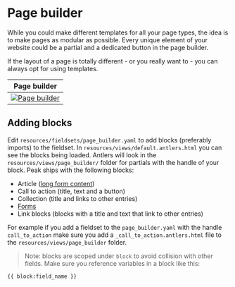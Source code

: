 # Page builder

While you could make different templates for all your page types, the idea is to make pages as modular as possible. Every unique element of your website could be a partial and a dedicated button in the page builder.

If the layout of a page is totally different - or you really want to - you can always opt for using templates.

| Page builder |
|---|
| [![Page builder](https://cdn.studio1902.nl/assets/statamic-peak/screenshots/v1.18.8/page-builder.png)](https://cdn.studio1902.nl/assets/statamic-peak/screenshots/v1.18.8/page-builder.png) |

## Adding blocks
Edit `resources/fieldsets/page_builder.yaml` to add blocks (preferably imports) to the fieldset. In `resources/views/default.antlers.html` you can see the blocks being loaded. Antlers will look in the `resources/views/page_builder/` folder for partials with the handle of your block. Peak ships with the following blocks:

* Article ([long form content](/features/bard.html))
* Call to action (title, text and a button)
* Collection (title and links to other entries)
* [Forms](/features/forms.html)
* Link blocks (blocks with a title and text that link to other entries)

For example if you add a fieldset to the `page_builder.yaml` with the handle `call_to_action` make sure you add a `_call_to_action.antlers.html` file to the `resources/views/page_builder` folder.

> Note: blocks are scoped under `block` to avoid collision with other fields. Make sure you reference variables in a block like this:
```html
{{ block:field_name }}
```
